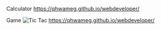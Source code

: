 Calculator
https://qhwameg.github.io/webdeveloper/

Game
![Tic Tac](https://github.com/QhwameG/webdeveloper/assets/155410111/42a19608-4cfc-41c6-ad1b-69bd34e3945b)
https://qhwameg.github.io/webdeveloper/

